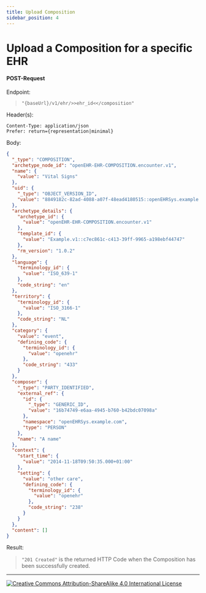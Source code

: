 ```yaml
---
title: Upload Composition
sidebar_position: 4
---
```


# Upload a Composition for a specific EHR

#### POST-Request
Endpoint:
> ```"{baseUrl}/v1/ehr/>>ehr_id<</composition"```

Header(s):
```
Content-Type: application/json
Prefer: return={representation|minimal}
```

Body:
```json
{
  "_type": "COMPOSITION",
  "archetype_node_id": "openEHR-EHR-COMPOSITION.encounter.v1",
  "name": {
    "value": "Vital Signs"
  },
  "uid": {
    "_type": "OBJECT_VERSION_ID",
    "value": "8849182c-82ad-4088-a07f-48ead4180515::openEHRSys.example.com::1"
  },
  "archetype_details": {
    "archetype_id": {
      "value": "openEHR-EHR-COMPOSITION.encounter.v1"
    },
    "template_id": {
      "value": "Example.v1::c7ec861c-c413-39ff-9965-a198ebf44747"
    },
    "rm_version": "1.0.2"
  },
  "language": {
    "terminology_id": {
      "value": "ISO_639-1"
    },
    "code_string": "en"
  },
  "territory": {
    "terminology_id": {
      "value": "ISO_3166-1"
    },
    "code_string": "NL"
  },
  "category": {
    "value": "event",
    "defining_code": {
      "terminology_id": {
        "value": "openehr"
      },
      "code_string": "433"
    }
  },
  "composer": {
    "_type": "PARTY_IDENTIFIED",
    "external_ref": {
      "id": {
        "_type": "GENERIC_ID",
        "value": "16b74749-e6aa-4945-b760-b42bdc07098a"
      },
      "namespace": "openEHRSys.example.com",
      "type": "PERSON"
    },
    "name": "A name"
  },
  "context": {
    "start_time": {
      "value": "2014-11-18T09:50:35.000+01:00"
    },
    "setting": {
      "value": "other care",
      "defining_code": {
        "terminology_id": {
          "value": "openehr"
        },
        "code_string": "238"
      }
    }
  },
  "content": []
}
```

Result:  
> ```"201 Created"``` is the returned HTTP Code when the Composition has been successfully created.

---
[![Creative Commons Attribution-ShareAlike 4.0 International License](https://i.creativecommons.org/l/by-sa/4.0/88x31.png "Creative Commons Attribution-ShareAlike 4.0 International License")](http://creativecommons.org/licenses/by-sa/4.0/)